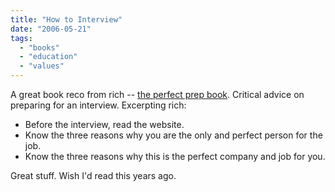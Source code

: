 ```yaml
---
title: "How to Interview"
date: "2006-05-21"
tags: 
  - "books"
  - "education"
  - "values"
---
```


A great book reco from rich -- [the perfect prep book](http://www.tongfamily.com/the_perfect_prep_book.php). Critical advice on preparing for an interview. Excerpting rich:

- Before the interview, read the website.
- Know the three reasons why you are the only and perfect person for the job.
- Know the three reasons why this is the perfect company and job for you.

Great stuff. Wish I'd read this years ago.

